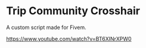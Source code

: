 # Trip Community Crosshair
 A custom script made for Fivem.

https://www.youtube.com/watch?v=BT6XINrXPW0
